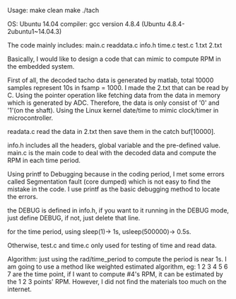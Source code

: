Usage:
make clean
make
./tach

OS: Ubuntu 14.04
compiler: gcc version 4.8.4 (Ubuntu 4.8.4-2ubuntu1~14.04.3)

The code mainly includes: main.c readdata.c info.h time.c test.c 1.txt 2.txt

Basically, I would like to design a code that can mimic to compute RPM in the embedded system.

First of all, the decoded tacho data is generated by matlab, total 10000 samples represent 10s in fsamp = 1000.
I made the 2.txt that can be read by C.
Using the pointer operation like fetching data from the data in memory which is generated by ADC. Therefore, the data is only consist of '0' and '1'(on the shaft).
Using the Linux kernel date/time to mimic clock/timer in microcontroller.

readata.c read the data in 2.txt then save them in the catch buf[10000].

info.h includes all the headers, global variable and the pre-defined value.
main.c is the main code to deal with the decoded data and compute the RPM in each time period.

Using printf to Debugging because in the coding period, I met some errors called Segmentation fault (core dumped) which is not easy to find the mistake
in the code. I use printf as the basic debugging method to locate the errors.

the DEBUG is defined in info.h, if you want to it running in the DEBUG mode, just define DEBUG, if not, just delete that line.

for the time period, using sleep(1)-> 1s, usleep(500000)-> 0.5s.

Otherwise, test.c and time.c only used for testing of time and read data.

Algorithm: just using the rad/time_period to compute the period is near 1s. I am going to use a method like weighted estimated algorithm, eg:
1 2 3 4 5 6 7 are the time point, if I want to compute #4's RPM, it can be estimated by the 1 2 3 points' RPM. However, I did not find the materials too much
on the internet.

